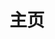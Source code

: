 ---
home: true
layout: Blog
icon: material-symbols:home-rounded
title: 主页
heroImage: NyanCat.gif
heroText: NekoBlog
heroFullScreen: true
bgImage: /assets/wallpaper/821.avif
bgImageDark: /assets/wallpaper/2158.avif
tagline: ヾ(≧▽≦*)o 什么都想做馁喵~
projects:
  - icon: devicon:css3-wordmark
    name: CSS 笔记
    desc: 踩坑经历和经验总结 FAQ
    link: /study/css/

  - icon: logos:javascript
    name: JS 笔记
    desc: 正在复习 JS 知识，记录整理一下
    link: /study/javascript/

  - icon: logos:vue
    name: Vue 笔记
    desc: 正在复习 Vue 知识，记录整理一下
    link: /study/vue/

  - icon: logos:graphql
    name: GraphQL 笔记
    desc: 开的新坑
    link: /study/graphql/

---